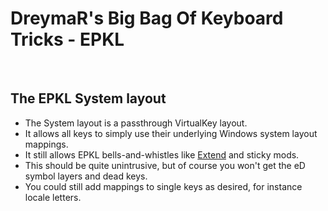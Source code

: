 DreymaR's Big Bag Of Keyboard Tricks - EPKL
===========================================
<br>

The EPKL System layout
---------------------------------
- The System layout is a passthrough VirtualKey layout.
- It allows all keys to simply use their underlying Windows system layout mappings.
- It still allows EPKL bells-and-whistles like [Extend][BB_Ext] and sticky mods.
- This should be quite unintrusive, but of course you won't get the eD symbol layers and dead keys.
- You could still add mappings to single keys as desired, for instance locale letters.


[BB_Ext]: https://dreymar.colemak.org/layers-extend.html (DreymaR's Big Bag of Tricks on the powerful Extend layers)